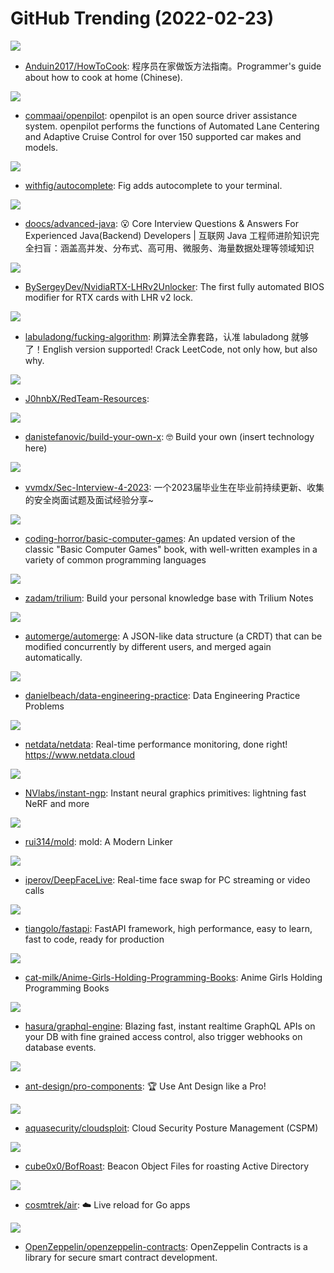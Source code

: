 # GitHub Trending (2022-02-23)

![](https://img.shields.io/badge/none-New%204-green?style=flat-square&logo=appveyor)
- [Anduin2017/HowToCook](https://github.com/Anduin2017/HowToCook): 程序员在家做饭方法指南。Programmer's guide about how to cook at home (Chinese).

![](https://img.shields.io/badge/Python-New%20288-green?style=flat-square&logo=appveyor)
- [commaai/openpilot](https://github.com/commaai/openpilot): openpilot is an open source driver assistance system. openpilot performs the functions of Automated Lane Centering and Adaptive Cruise Control for over 150 supported car makes and models.

![](https://img.shields.io/badge/TypeScript-New%2039-green?style=flat-square&logo=appveyor)
- [withfig/autocomplete](https://github.com/withfig/autocomplete): Fig adds autocomplete to your terminal.

![](https://img.shields.io/badge/Java-New%2081-green?style=flat-square&logo=appveyor)
- [doocs/advanced-java](https://github.com/doocs/advanced-java): 😮 Core Interview Questions & Answers For Experienced Java(Backend) Developers | 互联网 Java 工程师进阶知识完全扫盲：涵盖高并发、分布式、高可用、微服务、海量数据处理等领域知识

![](https://img.shields.io/badge/none-New%20334-green?style=flat-square&logo=appveyor)
- [BySergeyDev/NvidiaRTX-LHRv2Unlocker](https://github.com/BySergeyDev/NvidiaRTX-LHRv2Unlocker): The first fully automated BIOS modifier for RTX cards with LHR v2 lock.

![](https://img.shields.io/badge/Markdown-New%2067-green?style=flat-square&logo=appveyor)
- [labuladong/fucking-algorithm](https://github.com/labuladong/fucking-algorithm): 刷算法全靠套路，认准 labuladong 就够了！English version supported! Crack LeetCode, not only how, but also why.

![](https://img.shields.io/badge/Python-New%2037-green?style=flat-square&logo=appveyor)
- [J0hnbX/RedTeam-Resources](https://github.com/J0hnbX/RedTeam-Resources): 

![](https://img.shields.io/badge/none-New%20670-green?style=flat-square&logo=appveyor)
- [danistefanovic/build-your-own-x](https://github.com/danistefanovic/build-your-own-x): 🤓 Build your own (insert technology here)

![](https://img.shields.io/badge/none-New%2055-green?style=flat-square&logo=appveyor)
- [vvmdx/Sec-Interview-4-2023](https://github.com/vvmdx/Sec-Interview-4-2023): 一个2023届毕业生在毕业前持续更新、收集的安全岗面试题及面试经验分享~

![](https://img.shields.io/badge/C%23-New%20227-green?style=flat-square&logo=appveyor)
- [coding-horror/basic-computer-games](https://github.com/coding-horror/basic-computer-games): An updated version of the classic "Basic Computer Games" book, with well-written examples in a variety of common programming languages

![](https://img.shields.io/badge/JavaScript-New%2053-green?style=flat-square&logo=appveyor)
- [zadam/trilium](https://github.com/zadam/trilium): Build your personal knowledge base with Trilium Notes

![](https://img.shields.io/badge/JavaScript-New%20104-green?style=flat-square&logo=appveyor)
- [automerge/automerge](https://github.com/automerge/automerge): A JSON-like data structure (a CRDT) that can be modified concurrently by different users, and merged again automatically.

![](https://img.shields.io/badge/Python-New%2038-green?style=flat-square&logo=appveyor)
- [danielbeach/data-engineering-practice](https://github.com/danielbeach/data-engineering-practice): Data Engineering Practice Problems

![](https://img.shields.io/badge/C-New%2022-green?style=flat-square&logo=appveyor)
- [netdata/netdata](https://github.com/netdata/netdata): Real-time performance monitoring, done right! https://www.netdata.cloud

![](https://img.shields.io/badge/Cuda-New%20224-green?style=flat-square&logo=appveyor)
- [NVlabs/instant-ngp](https://github.com/NVlabs/instant-ngp): Instant neural graphics primitives: lightning fast NeRF and more

![](https://img.shields.io/badge/C%2B%2B-New%2022-green?style=flat-square&logo=appveyor)
- [rui314/mold](https://github.com/rui314/mold): mold: A Modern Linker

![](https://img.shields.io/badge/Python-New%2068-green?style=flat-square&logo=appveyor)
- [iperov/DeepFaceLive](https://github.com/iperov/DeepFaceLive): Real-time face swap for PC streaming or video calls

![](https://img.shields.io/badge/Python-New%2034-green?style=flat-square&logo=appveyor)
- [tiangolo/fastapi](https://github.com/tiangolo/fastapi): FastAPI framework, high performance, easy to learn, fast to code, ready for production

![](https://img.shields.io/badge/none-New%2038-green?style=flat-square&logo=appveyor)
- [cat-milk/Anime-Girls-Holding-Programming-Books](https://github.com/cat-milk/Anime-Girls-Holding-Programming-Books): Anime Girls Holding Programming Books

![](https://img.shields.io/badge/Haskell-New%2098-green?style=flat-square&logo=appveyor)
- [hasura/graphql-engine](https://github.com/hasura/graphql-engine): Blazing fast, instant realtime GraphQL APIs on your DB with fine grained access control, also trigger webhooks on database events.

![](https://img.shields.io/badge/TypeScript-New%208-green?style=flat-square&logo=appveyor)
- [ant-design/pro-components](https://github.com/ant-design/pro-components): 🏆 Use Ant Design like a Pro!

![](https://img.shields.io/badge/JavaScript-New%2023-green?style=flat-square&logo=appveyor)
- [aquasecurity/cloudsploit](https://github.com/aquasecurity/cloudsploit): Cloud Security Posture Management (CSPM)

![](https://img.shields.io/badge/C-New%2012-green?style=flat-square&logo=appveyor)
- [cube0x0/BofRoast](https://github.com/cube0x0/BofRoast): Beacon Object Files for roasting Active Directory

![](https://img.shields.io/badge/Go-New%2022-green?style=flat-square&logo=appveyor)
- [cosmtrek/air](https://github.com/cosmtrek/air): ☁️ Live reload for Go apps

![](https://img.shields.io/badge/JavaScript-New%2033-green?style=flat-square&logo=appveyor)
- [OpenZeppelin/openzeppelin-contracts](https://github.com/OpenZeppelin/openzeppelin-contracts): OpenZeppelin Contracts is a library for secure smart contract development.

